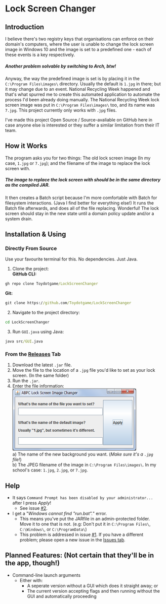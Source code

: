# Lock Screen Changer
## Introduction
I believe there's two registry keys that organisations can enforce on their domain's computers, where the user is unable to change the lock screen image in Windows 10 and the image is set to a predefined one - each of these events is a key respectively.
##### Another problem solvable by switching to Arch, btw!
Anyway, the way the predefined image is set is by placing it in the `C:\Program Files\images\` directory. Usually the default is `1.jpg` in there; but it may change due to an event. National Recycling Week happened and that's what spurred me to create this automated application to automate the process I'd been already doing manually. The National Recycling Week lock screen image was put in `C:\Program Files\images\` too, and its name was `7.jpg`.
This project currently only works with `.jpg` files.

I've made this project Open Source / Source-avaliable on GitHub here in case anyone else is interested or they suffer a similar limitation from their IT team.

## How it Works
The program asks you for two things: The old lock screen image (In my case, `1.jpg` or `7.jpg`); and the filename of the image to replace the lock screen with.
##### The image to replace the lock screen with should be in the same directory as the compiled JAR.
It then creates a Batch script because I'm more comfortable with Batch for filesystem interactions. (Java I find better for everything else!)
It runs the Batch file afterwards, and does all of the file replacing.
Wonderful! The lock screen should stay in the new state until a domain policy update and/or a system drain.

## Installation & Using
### Directly From Source
Use your favourite terminal for this. No dependencies. Just Java.
1. Clone the project: <br>
  **GitHub CLI:**
  ```cmd
  gh repo clone Toydotgame/LockScreenChanger
  ```
  **Git:**
  ```cmd
  git clone https://github.com/Toydotgame/LockScreenChanger
  ```
2. Navigate to the project directory:
 ```cmd
 cd LockScreenChanger
 ```
3. Run `GUI.java` using Java:
 ```cmd
 java src/GUI.java
 ```
### From the [Releases](https://github.com/Toydotgame/LockScreenChanger/releases) Tab
1. Download the latest `.jar` file.
2. Move the file to the location of a `.jpg` file you'd like to set as your lock screen. (In the same folder)
3. Run the `.jar`.
4. Enter the file information: <br>
 ![](Window.png) <br>
 a) The name of the new background you want. (_Make sure it's a `.jpg` file!_) <br>
 b) The JPEG filename of the image in `C:\Program Files\images\`. In my school's case: `1.jpg`, `2.jpg`, or `7.jpg`.

## Help
* It says `Command Prompt has been disabled by your administrator...` after I press _Apply_!
	* See issue [#2](https://github.com/Toydotgame/LockScreenChanger/issues/2).
* I get a "_Windows cannot find "run.bat"._" error.
	* This means you've put the JARfile in an admin-protected folder. Move it to one that is not. (e.g: Don't put it in `C:\Program Files\`, `C:\Windows\`, or `C:\ProgramData\`)
	* This problem is addressed in issue [#1](https://github.com/Toydotgame/LockScreenChanger/issues/1).
If you have a different problem; please open a new issue in the [Issues tab](https://github.com/Toydotgame/LockScreenChanger/issues/).

## Planned Features: (Not certain that they'll be in the app, though!)
* Command-line launch arguments
	* Either with:
		* A seperate version without a GUI which does it straight away; or
		* The current version accepting flags and then running without the GUI and automatically proceeding
